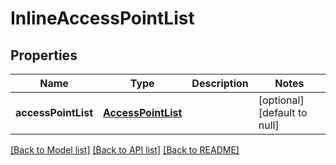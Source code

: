 # InlineAccessPointList
## Properties

Name | Type | Description | Notes
------------ | ------------- | ------------- | -------------
**accessPointList** | [**AccessPointList**](AccessPointList.md) |  | [optional] [default to null]

[[Back to Model list]](../README.md#documentation-for-models) [[Back to API list]](../README.md#documentation-for-api-endpoints) [[Back to README]](../README.md)

